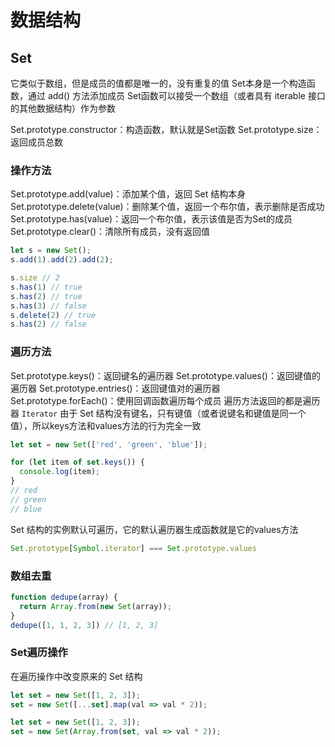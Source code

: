 # 数据结构

## Set
它类似于数组，但是成员的值都是唯一的，没有重复的值
Set本身是一个构造函数，通过 add() 方法添加成员
Set函数可以接受一个数组（或者具有 iterable 接口的其他数据结构）作为参数

Set.prototype.constructor：构造函数，默认就是Set函数
Set.prototype.size：返回成员总数

### 操作方法
Set.prototype.add(value)：添加某个值，返回 Set 结构本身
Set.prototype.delete(value)：删除某个值，返回一个布尔值，表示删除是否成功
Set.prototype.has(value)：返回一个布尔值，表示该值是否为Set的成员
Set.prototype.clear()：清除所有成员，没有返回值
```js
let s = new Set();
s.add(1).add(2).add(2);

s.size // 2
s.has(1) // true
s.has(2) // true
s.has(3) // false
s.delete(2) // true
s.has(2) // false
```


### 遍历方法
Set.prototype.keys()：返回键名的遍历器
Set.prototype.values()：返回键值的遍历器
Set.prototype.entries()：返回键值对的遍历器
Set.prototype.forEach()：使用回调函数遍历每个成员
遍历方法返回的都是遍历器 `Iterator`
由于 Set 结构没有键名，只有键值（或者说键名和键值是同一个值），所以keys方法和values方法的行为完全一致

```js
let set = new Set(['red', 'green', 'blue']);

for (let item of set.keys()) {
  console.log(item);
}
// red
// green
// blue
```

Set 结构的实例默认可遍历，它的默认遍历器生成函数就是它的values方法
```js
Set.prototype[Symbol.iterator] === Set.prototype.values
```

### 数组去重
```js
function dedupe(array) {
  return Array.from(new Set(array));
}
dedupe([1, 1, 2, 3]) // [1, 2, 3]
```
### Set遍历操作
在遍历操作中改变原来的 Set 结构
```js
let set = new Set([1, 2, 3]);
set = new Set([...set].map(val => val * 2));

let set = new Set([1, 2, 3]);
set = new Set(Array.from(set, val => val * 2));
```